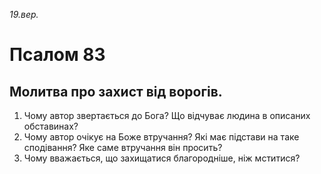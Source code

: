
_19.вер._

#  Псалом 83

## Молитва про захист від ворогів.
1. Чому автор звертається до Бога? Що відчуває людина в описаних обставинах?
2. Чому автор очікує на Боже втручання? Які має підстави на таке сподівання? Яке саме втручання він просить?
3. Чому вважається, що захищатися благородніше, ніж мститися?
